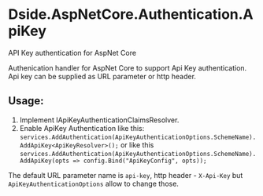 # Dside.AspNetCore.Authentication.ApiKey
API Key authentication for AspNet Core

Authenication handler for AspNet Core to support Api Key authentication. Api key can be supplied as URL parameter or http header.

## Usage:
1. Implement IApiKeyAuthenticationClaimsResolver.
2. Enable ApiKey Authentication like this:
   `services.AddAuthentication(ApiKeyAuthenticationOptions.SchemeName).AddApiKey<ApiKeyResolver>();`
   or like this
   `services.AddAuthentication(ApiKeyAuthenticationOptions.SchemeName).AddApiKey(opts => config.Bind("ApiKeyConfig", opts));`

The default URL parameter name is `api-key`, http header - `X-Api-Key` but `ApiKeyAuthenticationOptions` allow to change those.
